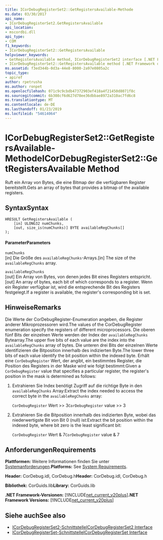 ```yaml
---
title: ICorDebugRegisterSet2::GetRegistersAvailable-Methode
ms.date: 03/30/2017
api_name:
- ICorDebugRegisterSet2.GetRegistersAvailable
api_location:
- mscordbi.dll
api_type:
- COM
f1_keywords:
- ICorDebugRegisterSet2::GetRegistersAvailable
helpviewer_keywords:
- GetRegistersAvailable method, ICorDebugRegisterSet2 interface [.NET Framework debugging]
- ICorDebugRegisterSet2::GetRegistersAvailable method [.NET Framework debugging]
ms.assetid: f3ed344b-0d3a-44e8-8000-2a97e0805a2c
topic_type:
- apiref
author: rpetrusha
ms.author: ronpet
ms.openlocfilehash: 071c9c9cbdb47372903ef418a4f21450d8071f8c
ms.sourcegitcommit: 6b308cf6d627d78ee36dbbae8972a310ac7fd6c8
ms.translationtype: MT
ms.contentlocale: de-DE
ms.lasthandoff: 01/23/2019
ms.locfileid: "54614064"
---
```

# <a name="icordebugregisterset2getregistersavailable-method"></a><span data-ttu-id="cb33d-102">ICorDebugRegisterSet2::GetRegistersAvailable-Methode</span><span class="sxs-lookup"><span data-stu-id="cb33d-102">ICorDebugRegisterSet2::GetRegistersAvailable Method</span></span>
<span data-ttu-id="cb33d-103">Ruft ein Array von Bytes, die eine Bitmap der die verfügbaren Register bereitstellt.</span><span class="sxs-lookup"><span data-stu-id="cb33d-103">Gets an array of bytes that provides a bitmap of the available registers.</span></span>  
  
## <a name="syntax"></a><span data-ttu-id="cb33d-104">Syntax</span><span class="sxs-lookup"><span data-stu-id="cb33d-104">Syntax</span></span>  
  
```  
HRESULT GetRegistersAvailable (  
    [in] ULONG32 numChunks,  
    [out, size_is(numChunks)] BYTE availableRegChunks[]  
);  
```  
  
#### <a name="parameters"></a><span data-ttu-id="cb33d-105">Parameter</span><span class="sxs-lookup"><span data-stu-id="cb33d-105">Parameters</span></span>  
 `numChunks`  
 <span data-ttu-id="cb33d-106">[in] Die Größe des `availableRegChunks`-Arrays.</span><span class="sxs-lookup"><span data-stu-id="cb33d-106">[in] The size of the `availableRegChunks` array.</span></span>  
  
 `availableRegChunks`  
 <span data-ttu-id="cb33d-107">[out] Ein Array von Bytes, von denen jedes Bit eines Registers entspricht.</span><span class="sxs-lookup"><span data-stu-id="cb33d-107">[out] An array of bytes, each bit of which corresponds to a register.</span></span> <span data-ttu-id="cb33d-108">Wenn ein Register verfügbar ist, wird die entsprechende Bit des Registers festgelegt.</span><span class="sxs-lookup"><span data-stu-id="cb33d-108">If a register is available, the register's corresponding bit is set.</span></span>  
  
## <a name="remarks"></a><span data-ttu-id="cb33d-109">Hinweise</span><span class="sxs-lookup"><span data-stu-id="cb33d-109">Remarks</span></span>  
 <span data-ttu-id="cb33d-110">Die Werte der CorDebugRegister-Enumeration angeben, die Register anderer Mikroprozessoren wird.</span><span class="sxs-lookup"><span data-stu-id="cb33d-110">The values of the CorDebugRegister enumeration specify the registers of different microprocessors.</span></span> <span data-ttu-id="cb33d-111">Die oberen fünf Bits der einzelnen Werte werden der Index der `availableRegChunks` Bytearray.</span><span class="sxs-lookup"><span data-stu-id="cb33d-111">The upper five bits of each value are the index into the `availableRegChunks` array of bytes.</span></span> <span data-ttu-id="cb33d-112">Die unteren drei Bits der einzelnen Werte identifizieren die Bitposition innerhalb des indizierten Byte.</span><span class="sxs-lookup"><span data-stu-id="cb33d-112">The lower three bits of each value identify the bit position within the indexed byte.</span></span> <span data-ttu-id="cb33d-113">Erhält eine `CorDebugRegister` Wert, der angibt, ein bestimmtes Register, die Position des Registers in der Maske wird wie folgt bestimmt:</span><span class="sxs-lookup"><span data-stu-id="cb33d-113">Given a `CorDebugRegister` value that specifies a particular register, the register's position in the mask is determined as follows:</span></span>  
  
1.  <span data-ttu-id="cb33d-114">Extrahieren Sie Index benötigt Zugriff auf die richtige Byte in den `availableRegChunks` Array:</span><span class="sxs-lookup"><span data-stu-id="cb33d-114">Extract the index needed to access the correct byte in the `availableRegChunks` array:</span></span>  
  
     <span data-ttu-id="cb33d-115">`CorDebugRegister` Wert >> 3</span><span class="sxs-lookup"><span data-stu-id="cb33d-115">`CorDebugRegister` value >> 3</span></span>  
  
2.  <span data-ttu-id="cb33d-116">Extrahieren Sie die Bitposition innerhalb des indizierten Byte, wobei das niederwertigste Bit von Bit 0 (null) ist:</span><span class="sxs-lookup"><span data-stu-id="cb33d-116">Extract the bit position within the indexed byte, where bit zero is the least significant bit:</span></span>  
  
     <span data-ttu-id="cb33d-117">`CorDebugRegister` Wert & 7</span><span class="sxs-lookup"><span data-stu-id="cb33d-117">`CorDebugRegister` value & 7</span></span>  
  
## <a name="requirements"></a><span data-ttu-id="cb33d-118">Anforderungen</span><span class="sxs-lookup"><span data-stu-id="cb33d-118">Requirements</span></span>  
 <span data-ttu-id="cb33d-119">**Plattformen:** Weitere Informationen finden Sie unter [Systemanforderungen](../../../../docs/framework/get-started/system-requirements.md).</span><span class="sxs-lookup"><span data-stu-id="cb33d-119">**Platforms:** See [System Requirements](../../../../docs/framework/get-started/system-requirements.md).</span></span>  
  
 <span data-ttu-id="cb33d-120">**Header:** CorDebug.idl, CorDebug.h</span><span class="sxs-lookup"><span data-stu-id="cb33d-120">**Header:** CorDebug.idl, CorDebug.h</span></span>  
  
 <span data-ttu-id="cb33d-121">**Bibliothek:** CorGuids.lib</span><span class="sxs-lookup"><span data-stu-id="cb33d-121">**Library:** CorGuids.lib</span></span>  
  
 <span data-ttu-id="cb33d-122">**.NET Framework-Versionen:** [!INCLUDE[net_current_v20plus](../../../../includes/net-current-v20plus-md.md)]</span><span class="sxs-lookup"><span data-stu-id="cb33d-122">**.NET Framework Versions:** [!INCLUDE[net_current_v20plus](../../../../includes/net-current-v20plus-md.md)]</span></span>  
  
## <a name="see-also"></a><span data-ttu-id="cb33d-123">Siehe auch</span><span class="sxs-lookup"><span data-stu-id="cb33d-123">See also</span></span>
- [<span data-ttu-id="cb33d-124">ICorDebugRegisterSet2-Schnittstelle</span><span class="sxs-lookup"><span data-stu-id="cb33d-124">ICorDebugRegisterSet2 Interface</span></span>](../../../../docs/framework/unmanaged-api/debugging/icordebugregisterset2-interface.md)
- [<span data-ttu-id="cb33d-125">ICorDebugRegisterSet-Schnittstelle</span><span class="sxs-lookup"><span data-stu-id="cb33d-125">ICorDebugRegisterSet Interface</span></span>](../../../../docs/framework/unmanaged-api/debugging/icordebugregisterset-interface.md)
